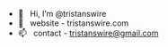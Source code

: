 - 👋 &nbsp; Hi, I’m @tristanswire
- 🌱 &nbsp; website - tristanswire.com
- 📫 &nbsp; contact - tristanswire@gmail.com

<!---
tristanswire/tristanswire is a ✨ special ✨ repository because its `README.md` (this file) appears on your GitHub profile.
You can click the Preview link to take a look at your changes.
--->
